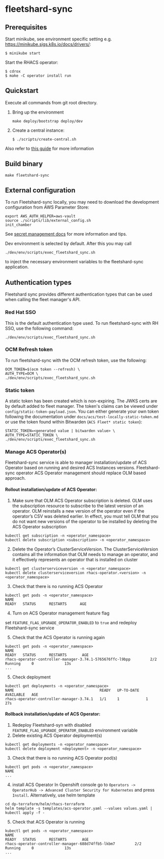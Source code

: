 # fleetshard-sync

## Prerequisites

Start minikube, see environment specific setting e.g.  https://minikube.sigs.k8s.io/docs/drivers/:
```
$ minikube start
```

Start the RHACS operator:
```
$ cdrox
$ make -C operator install run
```

## Quickstart

Execute all commands from git root directory.

1. Bring up the environment
   ```shell
   make deploy/bootstrap deploy/dev
   ```
1. Create a central instance:
    ```
    $ ./scripts/create-central.sh
    ```

Also refer to [this guide](../docs/development/setup-test-environment.md) for more information

## Build binary
```shell
make fleetshard-sync
```

## External configuration
To run Fleetshard-sync locally, you may need to download the development configuration from AWS Parameter Store:
```shell
export AWS_AUTH_HELPER=aws-vault
source ./scripts/lib/external_config.sh
init_chamber
```

See [secret management docs](docs/development/secret-management.md) for more information and tips.

Dev environment is selected by default. After this you may call
```shell
./dev/env/scripts/exec_fleetshard_sync.sh
```
to inject the necessary environment variables to the fleetshard-sync application.

## Authentication types

Fleetshard sync provides different authentication types that can be used when calling the fleet manager's API.

### Red Hat SSO

This is the default authentication type used.
To run fleetshard-sync with RH SSO, use the following command:
```shell
./dev/env/scripts/exec_fleetshard_sync.sh
```

### OCM Refresh token

To run fleetshard-sync with the OCM refresh token, use the following:
```shell
OCM_TOKEN=$(ocm token --refresh) \
AUTH_TYPE=OCM \
./dev/env/scripts/exec_fleetshard_sync.sh
```

### Static token

A static token has been created which is non-expiring. The JWKS certs are by default added to fleet manager.
The token's claims can be viewed under `config/static-token-payload.json`.
You can either generate your own token following the documentation under `docs/acs/test-locally-static-token.md` or
use the token found within Bitwarden (`ACS Fleet* static token`):
```
STATIC_TOKEN=<generated value | bitwarden value> \
AUTH_TYPE=STATIC_TOKEN \
./dev/env/scripts/exec_fleetshard_sync.sh
```

### Manage ACS Operator(s)

Fleetshard-sync service is able to manager installation/update
of ACS Operator based on running and desired ACS Instances versions.
Fleetshard-sync operator ACS Operator management should replace OLM based approach.

#### Rollout installation/update of ACS Operator:

1. Make sure that OLM ACS Operator subscription is deleted.
OLM uses the subscription resource to subscribe to the latest version of an operator.
OLM reinstalls a new version of the operator even if the operator’s CSV was deleted earlier.
In effect, you must tell OLM that you do not want new versions of the operator to be installed by deleting the ACS Operator subscription
```
kubectl get subscription -n <operator_namespace>
kubectl delete subscription <subscription> -n <operator_namespace>
```

2. Delete the Operator’s ClusterServiceVersion.
The ClusterServiceVersion contains all the information that OLM needs to manage an operator,
and it effectively represents an operator that is installed on cluster

```
kubectl get clusterserviceversion -n <operator_namespace>
kubectl delete clusterserviceversion rhacs-operator.<version> -n <operator_namespace>
```

3. Check that there is no running ACS Operator

```
kubectl get pods -n <operator_namespace>
NAME                                                              READY   STATUS      RESTARTS      AGE
```

4. Turn on ACS Operator management feature flag

set `FEATURE_FLAG_UPGRADE_OPERATOR_ENABLED` to `true` and redeploy Fleetshard-sync service

5.  Check that the ACS Operator is running again

```
kubectl get pods -n <operator_namespace>
NAME                                                              READY   STATUS      RESTARTS       AGE
rhacs-operator-controller-manager-3.74.1-5765676ffc-l9bpp         2/2     Running     0              13s
...
```

5.  Check deployment

```
kubectl get deployments -n <operator_namespace>
NAME                                       READY   UP-TO-DATE   AVAILABLE   AGE
rhacs-operator-controller-manager-3.74.1   1/1     1            1           27s
```

#### Rollback installation/update of ACS Operator:

1. Redeploy Fleetshard-syn with disabled `FEATURE_FLAG_UPGRADE_OPERATOR_ENABLED` environment variable
2. Delete existing ACS Operator deployment(s)

```
kubectl get deployments -n <operator_namespace>
kubectl delete deployment <deployment> -n <operator_namespace>
```

3. Check that there is no running ACS Operator pod(s)

```
kubectl get pods -n <operator_namespace>
NAME
...
```

4. install ACS Operator
In Openshift console go to `Operators -> OperatorHub -> Advanced Cluster Security for Kubernetes`
and press `Install`. Alternatively, use helm template
```
cd dp-terraform/helm/rhacs-terraform
helm template -s templates/acs-operator.yaml --values values.yaml | kubectl apply -f -
```

5. Check that ACS Operator is running

```
kubectl get pods -n <operator_namespace>
NAME                                                              READY   STATUS      RESTARTS       AGE
rhacs-operator-controller-manager-688d74ffb5-lkbm7         2/2     Running     0              13s
...
```
